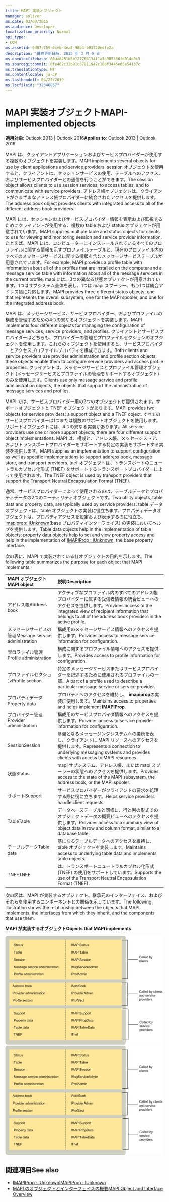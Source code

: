 ```yaml
---
title: MAPI 実装オブジェクト
manager: soliver
ms.date: 03/09/2015
ms.audience: Developer
localization_priority: Normal
api_type:
- COM
ms.assetid: 5d07c259-0ceb-4ea5-98b4-b01720edfe2a
description: '最終更新日時: 2015 年 3 月 9 日'
ms.openlocfilehash: 86aa8451b5b127764134f1a3a905366fd014d0c3
ms.sourcegitcommit: 8fe462c32b91c87911942c188f3445e85a54137c
ms.translationtype: MT
ms.contentlocale: ja-JP
ms.lasthandoff: 04/23/2019
ms.locfileid: "32346857"
---
```

# <a name="mapi-implemented-objects"></a><span data-ttu-id="c1f05-103">MAPI 実装オブジェクト</span><span class="sxs-lookup"><span data-stu-id="c1f05-103">MAPI-implemented objects</span></span>
  
<span data-ttu-id="c1f05-104">**適用対象**: Outlook 2013 | Outlook 2016</span><span class="sxs-lookup"><span data-stu-id="c1f05-104">**Applies to**: Outlook 2013 | Outlook 2016</span></span> 
  
<span data-ttu-id="c1f05-105">MAPI は、クライアントアプリケーションおよびサービスプロバイダーが使用する複数のオブジェクトを実装します。</span><span class="sxs-lookup"><span data-stu-id="c1f05-105">MAPI implements several objects for use by client applications and service providers.</span></span> <span data-ttu-id="c1f05-106">session オブジェクトを使用すると、クライアントは、セッションサービスの使用、テーブルへのアクセス、およびサービスプロバイダーとの通信を行うことができます。</span><span class="sxs-lookup"><span data-stu-id="c1f05-106">The session object allows clients to use session services, to access tables, and to communicate with service providers.</span></span> <span data-ttu-id="c1f05-107">アドレス帳オブジェクトは、クライアントがさまざまなアドレス帳プロバイダーに統合されたアクセスを提供します。</span><span class="sxs-lookup"><span data-stu-id="c1f05-107">The address book object provides clients with integrated access to all of the different address book providers.</span></span> 
  
<span data-ttu-id="c1f05-108">MAPI には、セッションおよびサービスプロバイダー情報を表示および監視するためにクライアントが使用する、複数の table および status オブジェクトが用意されています。</span><span class="sxs-lookup"><span data-stu-id="c1f05-108">MAPI supplies multiple table and status objects for clients to use for viewing and monitoring session and service provider information.</span></span> <span data-ttu-id="c1f05-109">たとえば、MAPI には、コンピューターにインストールされているすべてのプロファイルに関する情報を示すプロファイルテーブルと、現在のプロファイル内のすべてのメッセージサービスに関する情報を含むメッセージサービステーブルが用意されています。</span><span class="sxs-lookup"><span data-stu-id="c1f05-109">For example, MAPI provides a profile table with information about all of the profiles that are installed on the computer and a message service table with information about all of the message services in the current profile.</span></span> <span data-ttu-id="c1f05-110">mapi には、3つの異なる状態オブジェクトが用意されています。1つはサブシステム全体を表し、1つは mapi スプーラー、もう1つは統合アドレス帳に対応します。</span><span class="sxs-lookup"><span data-stu-id="c1f05-110">MAPI provides three different status objects: one that represents the overall subsystem, one for the MAPI spooler, and one for the integrated address book.</span></span> 
  
<span data-ttu-id="c1f05-111">MAPI は、メッセージサービス、サービスプロバイダー、およびプロファイルの構成を管理するための4つの異なるオブジェクトを実装します。</span><span class="sxs-lookup"><span data-stu-id="c1f05-111">MAPI implements four different objects for managing the configuration of message services, service providers, and profiles.</span></span> <span data-ttu-id="c1f05-112">クライアントとサービスプロバイダーはどちらも、プロバイダーの管理とプロファイルセクションのオブジェクトを使用します。これらのオブジェクトを使用すると、サービスプロバイダーとアクセスプロファイルプロパティを構成できます。</span><span class="sxs-lookup"><span data-stu-id="c1f05-112">Both clients and service providers use provider administration and profile section objects; these objects enable them to configure service providers and access profile properties.</span></span> <span data-ttu-id="c1f05-113">クライアントは、メッセージサービスとプロファイル管理オブジェクト (メッセージサービスとプロファイルの管理をサポートするオブジェクト) のみを使用します。</span><span class="sxs-lookup"><span data-stu-id="c1f05-113">Clients use only message service and profile administration objects, the objects that support the administration of message services and profiles.</span></span> 
  
<span data-ttu-id="c1f05-114">MAPI では、サービスプロバイダー用の2つのオブジェクトが提供されます。サポートオブジェクトと TNEF オブジェクトがあります。</span><span class="sxs-lookup"><span data-stu-id="c1f05-114">MAPI provides two objects for service providers: a support object and a TNEF object.</span></span> <span data-ttu-id="c1f05-115">すべてのサービスプロバイダーは1つまたは複数のサポートオブジェクトを使用します。サポートオブジェクトには、4つの異なる実装があります。</span><span class="sxs-lookup"><span data-stu-id="c1f05-115">All service providers use one or more support objects; there are four different support object implementations.</span></span> <span data-ttu-id="c1f05-116">MAPI は、構成と、アドレス帳、メッセージストア、およびトランスポートプロバイダーをサポートする特定の実装をサポートする実装を提供します。</span><span class="sxs-lookup"><span data-stu-id="c1f05-116">MAPI supplies an implementation to support configuration as well as specific implementations to support address book, message store, and transport providers.</span></span> <span data-ttu-id="c1f05-117">tnef オブジェクトは、トランスポートのニュートラルカプセル化形式 (TNEF) をサポートするトランスポートプロバイダーによって使用されます。</span><span class="sxs-lookup"><span data-stu-id="c1f05-117">The TNEF object is used by transport providers that support the Transport Neutral Encapsulation Format (TNEF).</span></span>
  
<span data-ttu-id="c1f05-118">通常、サービスプロバイダーによって使用されるのは、テーブルデータとプロパティデータの2つのユーティリティオブジェクトです。</span><span class="sxs-lookup"><span data-stu-id="c1f05-118">Two utility objects, table data and property data, are typically used by service providers.</span></span> <span data-ttu-id="c1f05-119">table データオブジェクトは、table オブジェクトの実装に役立ちます。プロパティデータオブジェクトは、プロパティアクセスを設定および表示するのに役立ち、 [imapiprop: IUnknown](imapipropiunknown.md)(base プロパティインターフェイス) の実装においてヘルプを提供します。</span><span class="sxs-lookup"><span data-stu-id="c1f05-119">Table data objects help in the implementation of table objects; property data objects help to set and view property access and help in the implementation of [IMAPIProp : IUnknown](imapipropiunknown.md), the base property interface.</span></span> 
  
<span data-ttu-id="c1f05-120">次の表に、MAPI で実装されている各オブジェクトの目的を示します。</span><span class="sxs-lookup"><span data-stu-id="c1f05-120">The following table summarizes the purpose for each object that MAPI implements.</span></span>
  
|<span data-ttu-id="c1f05-121">**MAPI オブジェクト**</span><span class="sxs-lookup"><span data-stu-id="c1f05-121">**MAPI object**</span></span>|<span data-ttu-id="c1f05-122">**説明**</span><span class="sxs-lookup"><span data-stu-id="c1f05-122">**Description**</span></span>|
|:-----|:-----|
|<span data-ttu-id="c1f05-123">アドレス帳</span><span class="sxs-lookup"><span data-stu-id="c1f05-123">Address book</span></span>  <br/> |<span data-ttu-id="c1f05-124">アクティブなプロファイル内のすべてのアドレス帳プロバイダーに属する受信者情報の統合ビューへのアクセスを提供します。</span><span class="sxs-lookup"><span data-stu-id="c1f05-124">Provides access to the integrated view of recipient information that belongs to all of the address book providers in the active profile.</span></span>  <br/> |
|<span data-ttu-id="c1f05-125">メッセージサービスの管理</span><span class="sxs-lookup"><span data-stu-id="c1f05-125">Message service administration</span></span>  <br/> |<span data-ttu-id="c1f05-126">構成用のメッセージサービス情報へのアクセスを提供します。</span><span class="sxs-lookup"><span data-stu-id="c1f05-126">Provides access to message service information for configuration.</span></span>  <br/> |
|<span data-ttu-id="c1f05-127">プロファイル管理</span><span class="sxs-lookup"><span data-stu-id="c1f05-127">Profile administration</span></span>  <br/> |<span data-ttu-id="c1f05-128">構成に関するプロファイル情報へのアクセスを提供します。</span><span class="sxs-lookup"><span data-stu-id="c1f05-128">Provides access to profile information for configuration.</span></span>  <br/> |
|<span data-ttu-id="c1f05-129">プロファイルセクション</span><span class="sxs-lookup"><span data-stu-id="c1f05-129">Profile section</span></span>  <br/> |<span data-ttu-id="c1f05-130">特定のメッセージサービスまたはサービスプロバイダーを記述するために使用されるプロファイルの一部。</span><span class="sxs-lookup"><span data-stu-id="c1f05-130">A part of a profile used to describe a particular message service or service provider.</span></span>  <br/> |
|<span data-ttu-id="c1f05-131">プロパティデータ</span><span class="sxs-lookup"><span data-stu-id="c1f05-131">Property data</span></span>  <br/> |<span data-ttu-id="c1f05-132">プロパティへのアクセスを維持し、 **imapiprop**の実装に使用します。</span><span class="sxs-lookup"><span data-stu-id="c1f05-132">Maintains access to properties and helps implement **IMAPIProp**.</span></span>  <br/> |
|<span data-ttu-id="c1f05-133">プロバイダー管理</span><span class="sxs-lookup"><span data-stu-id="c1f05-133">Provider administration</span></span>  <br/> |<span data-ttu-id="c1f05-134">構成用のサービスプロバイダ情報へのアクセスを提供します。</span><span class="sxs-lookup"><span data-stu-id="c1f05-134">Provides access to service provider information for configuration.</span></span>  <br/> |
|<span data-ttu-id="c1f05-135">Session</span><span class="sxs-lookup"><span data-stu-id="c1f05-135">Session</span></span>  <br/> |<span data-ttu-id="c1f05-136">基盤となるメッセージングシステムへの接続を表し、クライアントに MAPI リソースへのアクセスを提供します。</span><span class="sxs-lookup"><span data-stu-id="c1f05-136">Represents a connection to underlying messaging systems and provides clients with access to MAPI resources.</span></span>  <br/> |
|<span data-ttu-id="c1f05-137">状態</span><span class="sxs-lookup"><span data-stu-id="c1f05-137">Status</span></span>  <br/> |<span data-ttu-id="c1f05-138">mapi サブシステム、アドレス帳、または mapi スプーラーの状態へのアクセスを提供します。</span><span class="sxs-lookup"><span data-stu-id="c1f05-138">Provides access to the state of the MAPI subsystem, the address book, or the MAPI spooler.</span></span>  <br/> |
|<span data-ttu-id="c1f05-139">サポート</span><span class="sxs-lookup"><span data-stu-id="c1f05-139">Support</span></span>  <br/> |<span data-ttu-id="c1f05-140">サービスプロバイダーがクライアントの要求を処理する際に役に立ちます。</span><span class="sxs-lookup"><span data-stu-id="c1f05-140">Helps service providers handle client requests.</span></span>  <br/> |
|<span data-ttu-id="c1f05-141">Table</span><span class="sxs-lookup"><span data-stu-id="c1f05-141">Table</span></span>  <br/> |<span data-ttu-id="c1f05-142">データベーステーブルと同様に、行と列の形式でのオブジェクトデータの概要ビューへのアクセスを提供します。</span><span class="sxs-lookup"><span data-stu-id="c1f05-142">Provides access to a summary view of object data in row and column format, similar to a database table.</span></span>  <br/> |
|<span data-ttu-id="c1f05-143">テーブルデータ</span><span class="sxs-lookup"><span data-stu-id="c1f05-143">Table data</span></span>  <br/> |<span data-ttu-id="c1f05-144">基になるテーブルデータへのアクセスを維持し、table オブジェクトを実装します。</span><span class="sxs-lookup"><span data-stu-id="c1f05-144">Maintains access to underlying table data and implements table objects.</span></span>  <br/> |
|<span data-ttu-id="c1f05-145">TNEF</span><span class="sxs-lookup"><span data-stu-id="c1f05-145">TNEF</span></span>  <br/> |<span data-ttu-id="c1f05-146">は、トランスポートニュートラルカプセル化形式 (TNEF) の使用をサポートしています。</span><span class="sxs-lookup"><span data-stu-id="c1f05-146">Supports the use of the Transport Neutral Encapsulation Format (TNEF).</span></span>  <br/> |
   
<span data-ttu-id="c1f05-147">次の図は、MAPI が実装するオブジェクト、継承元のインターフェイス、およびそれらを使用するコンポーネントとの関係を示しています。</span><span class="sxs-lookup"><span data-stu-id="c1f05-147">The following illustration shows the relationship between the objects that MAPI implements, the interfaces from which they inherit, and the components that use them.</span></span> 
  
<span data-ttu-id="c1f05-148">**MAPI が実装するオブジェクト**</span><span class="sxs-lookup"><span data-stu-id="c1f05-148">**Objects that MAPI implements**</span></span>
  
<span data-ttu-id="c1f05-149">![MAPI が実装するオブジェクト](media/amapi_68.gif "MAPI が実装するオブジェクト")</span><span class="sxs-lookup"><span data-stu-id="c1f05-149">![Objects that MAPI implements](media/amapi_68.gif "Objects that MAPI implements")</span></span>
  
## <a name="see-also"></a><span data-ttu-id="c1f05-150">関連項目</span><span class="sxs-lookup"><span data-stu-id="c1f05-150">See also</span></span>

- [<span data-ttu-id="c1f05-151">IMAPIProp : IUnknown</span><span class="sxs-lookup"><span data-stu-id="c1f05-151">IMAPIProp : IUnknown</span></span>](imapipropiunknown.md)
- [<span data-ttu-id="c1f05-152">MAPI のオブジェクトとインターフェイスの概要</span><span class="sxs-lookup"><span data-stu-id="c1f05-152">MAPI Object and Interface Overview</span></span>](mapi-object-and-interface-overview.md)

